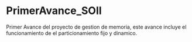 # PrimerAvance_SOII
Primer Avance del proyecto de gestion de memoria, este avance incluye el funcionamiento de el particionamiento fijo y dinamico.
